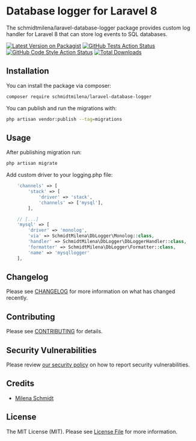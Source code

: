 # Database logger for Laravel 8

The schmidtmilena/laravel-database-logger package provides custom log handler for Laravel 8 that can store log events to SQL databases.

[![Latest Version on Packagist](https://img.shields.io/packagist/v/schmidtmilena/laravel-database-logger.svg?style=flat-square)](https://packagist.org/packages/schmidtmilena/laravel-database-logger)
[![GitHub Tests Action Status](https://img.shields.io/github/workflow/status/schmidtmilena/laravel-database-logger/run-tests?label=tests)](https://github.com/schmidtmilena/laravel-database-logger/actions?query=workflow%3ATests+branch%3Amaster)
[![GitHub Code Style Action Status](https://img.shields.io/github/workflow/status/schmidtmilena/laravel-database-logger/Check%20&%20fix%20styling?label=code%20style)](https://github.com/schmidtmilena/laravel-database-logger/actions?query=workflow%3A"Check+%26+fix+styling"+branch%3Amaster)
[![Total Downloads](https://img.shields.io/packagist/dt/schmidtmilena/laravel-database-logger.svg?style=flat-square)](https://packagist.org/packages/schmidtmilena/laravel-database-logger)

## Installation

You can install the package via composer:

```bash
composer require schmidtmilena/laravel-database-logger
```

You can publish and run the migrations with:

```bash
php artisan vendor:publish --tag=migrations
```

## Usage
After publishing migration run:
```php
php artisan migrate
```
Add custom driver to your logging.php file:
```php
    'channels' => [
        'stack' => [
            'driver' => 'stack',
            'channels' => ['mysql'],
        ],

    // [...]
    'mysql' => [
        'driver' => 'monolog',
        'via' => SchmidtMilena\DbLogger\Monolog::class,
        'handler' => SchmidtMilena\DbLogger\DbLoggerHandler::class,
        'formatter' => SchmidtMilena\DbLogger\Formatter::class,
        'name' => 'mysqllogger'
    ],
```

## Changelog

Please see [CHANGELOG](CHANGELOG.md) for more information on what has changed recently.

## Contributing

Please see [CONTRIBUTING](.github/CONTRIBUTING.md) for details.

## Security Vulnerabilities

Please review [our security policy](../../security/policy) on how to report security vulnerabilities.

## Credits

- [Milena Schmidt](https://github.com/SchmidtMilena)

## License

The MIT License (MIT). Please see [License File](LICENSE.md) for more information.

